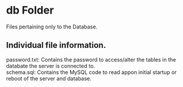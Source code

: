 # db Folder

Files pertaining only to the Database.<br />

## Individual file information.

password.txt: Contains the password to access/alter the tables in the databate the server is connected to. <br />
schema.sql: Contains the MySQL code to read appon initial startup or reboot of the server and database. <br />
